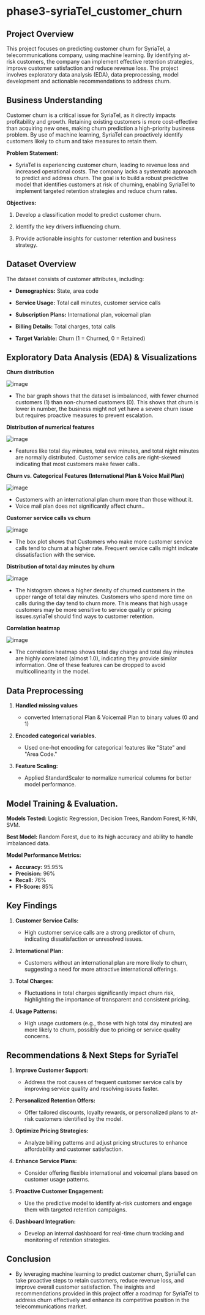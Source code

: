 # phase3-syriaTel_customer_churn
## Project Overview

This project focuses on predicting customer churn for SyriaTel, a telecommunications company, using machine learning. By identifying at-risk customers, the company can implement effective retention strategies, improve customer satisfaction and reduce revenue loss. The project involves exploratory data analysis (EDA), data preprocessing, model development and actionable recommendations to address churn.

## Business Understanding

Customer churn is a critical issue for SyriaTel, as it directly impacts profitability and growth. Retaining existing customers is more cost-effective than acquiring new ones, making churn prediction a high-priority business problem. By use of machine learning, SyriaTel can proactively identify customers likely to churn and take measures to retain them.

**Problem Statement:**

- SyriaTel is experiencing customer churn, leading to revenue loss and increased operational costs. The company lacks a systematic approach to predict and address churn. The goal is to build a robust predictive model that identifies customers at risk of churning, enabling SyriaTel to implement targeted retention strategies and reduce churn rates.

**Objectives:**

1. Develop a classification model to predict customer churn.

2. Identify the key drivers influencing churn.

3. Provide actionable insights for customer retention and business strategy.

## Dataset Overview

The dataset consists of customer attributes, including:

 - **Demographics:** State, area code

 - **Service Usage:** Total call minutes, customer service calls

 - **Subscription Plans:** International plan, voicemail plan

 - **Billing Details:** Total charges, total calls

 - **Target Variable:** Churn (1 = Churned, 0 = Retained)

## Exploratory Data Analysis (EDA) & Visualizations

**Churn distribution**

![image](https://github.com/user-attachments/assets/d8a78df8-922b-43c5-93b1-8edbebadcc5b)

- The bar graph shows that the dataset is imbalanced, with fewer churned customers (1) than non-churned customers (0). This shows that churn is lower in number, the business might not yet have a severe churn issue but requires proactive measures to prevent escalation.

**Distribution of numerical features**

![image](https://github.com/user-attachments/assets/e219b873-d515-4b2d-8bcd-f4d8d357290a)

- Features like total day minutes, total eve minutes, and total night minutes are normally distributed.
Customer service calls are right-skewed indicating that most customers make fewer calls..

**Churn vs. Categorical Features (International Plan & Voice Mail Plan)**

![image](https://github.com/user-attachments/assets/e418f012-c449-4351-9fee-097f15e0b7de)

- Customers with an international plan churn more than those without it.
- Voice mail plan does not significantly affect churn..

**Customer service calls vs churn**

![image](https://github.com/user-attachments/assets/7152e8e8-db25-4317-88b8-51857f445822)

- The box plot shows that Customers who make more customer service calls tend to churn at a higher rate. Frequent service calls might indicate dissatisfaction with the service.

**Distribution of total day minutes by churn**

![image](https://github.com/user-attachments/assets/00cfb7c4-7150-4e3a-b74b-f43f3680b5f6)

- The histogram shows a higher density of churned customers in the upper range of total day minutes. Customers who spend more time on calls during the day tend to churn more. This means that high usage customers may be more sensitive to service quality or pricing issues.syriaTel should find ways to customer retention.

**Correlation heatmap**

![image](https://github.com/user-attachments/assets/5a823558-8a92-4d81-bdfb-ec18e831049f)

- The correlation heatmap shows total day charge and total day minutes are highly correlated (almost 1.0), indicating they provide similar information. One of these features can be dropped to avoid multicollinearity in the model.

## Data Preprocessing

1. **Handled missing values**
   - converted International Plan & Voicemail Plan to binary values (0 and 1)

2. **Encoded categorical variables.**
   - Used one-hot encoding for categorical features like "State" and "Area Code."

3. **Feature Scaling:** 
   - Applied StandardScaler to normalize numerical columns for better model performance.

## Model Training & Evaluation.

**Models Tested:** Logistic Regression, Decision Trees, Random Forest, K-NN, SVM.

**Best Model:** Random Forest, due to its high accuracy and ability to handle imbalanced data.

**Model Performance Metrics:**
  - **Accuracy:** 95.95%
  - **Precision:** 96%
  - **Recall:** 76%
  - **F1-Score:** 85%

## Key Findings

1. **Customer Service Calls:**

   - High customer service calls are a strong predictor of churn, indicating dissatisfaction or unresolved issues.

2. **International Plan:**

   - Customers without an international plan are more likely to churn, suggesting a need for more attractive international offerings.

3. **Total Charges:**

   - Fluctuations in total charges significantly impact churn risk, highlighting the importance of transparent and consistent pricing.

4. **Usage Patterns:**

   - High usage customers (e.g., those with high total day minutes) are more likely to churn, possibly due to pricing or service quality concerns.

## Recommendations & Next Steps for SyriaTel

1. **Improve Customer Support:**
   - Address the root causes of frequent customer service calls by improving service quality and resolving issues faster.

2. **Personalized Retention Offers:**
   - Offer tailored discounts, loyalty rewards, or personalized plans to at-risk customers identified by the model.

3. **Optimize Pricing Strategies:**
   - Analyze billing patterns and adjust pricing structures to enhance affordability and customer satisfaction.

4. **Enhance Service Plans:**
   - Consider offering flexible international and voicemail plans based on customer usage patterns.

5. **Proactive Customer Engagement:**
   - Use the predictive model to identify at-risk customers and engage them with targeted retention campaigns.

6. **Dashboard Integration:**
   - Develop an internal dashboard for real-time churn tracking and monitoring of retention strategies.

## Conclusion

- By leveraging machine learning to predict customer churn, SyriaTel can take proactive steps to retain customers, reduce revenue loss, and improve overall customer satisfaction. The insights and recommendations provided in this project offer a roadmap for SyriaTel to address churn effectively and enhance its competitive position in the telecommunications market.
